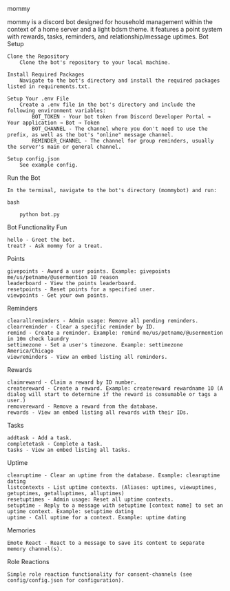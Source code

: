 mommy

mommy is a discord bot designed for household management within the context of a home server and a light bdsm theme. it features a point system with rewards, tasks, reminders, and relationship/message uptimes.
Bot Setup

    Clone the Repository
        Clone the bot's repository to your local machine.

    Install Required Packages
        Navigate to the bot's directory and install the required packages listed in requirements.txt.

    Setup Your .env File
        Create a .env file in the bot's directory and include the following environment variables:
            BOT_TOKEN - Your bot token from Discord Developer Portal → Your application → Bot → Token
            BOT_CHANNEL - The channel where you don't need to use the prefix, as well as the bot's "online" message channel.
            REMINDER_CHANNEL - The channel for group reminders, usually the server's main or general channel.

    Setup config.json
        See example config.

Run the Bot

    In the terminal, navigate to the bot's directory (mommybot) and run:

    bash

        python bot.py

Bot Functionality
Fun

    hello - Greet the bot.
    treat? - Ask mommy for a treat.

Points

    givepoints - Award a user points. Example: givepoints me/us/petname/@usermention 10 reason
    leaderboard - View the points leaderboard.
    resetpoints - Reset points for a specified user.
    viewpoints - Get your own points.

Reminders

    clearallreminders - Admin usage: Remove all pending reminders.
    clearreminder - Clear a specific reminder by ID.
    remind - Create a reminder. Example: remind me/us/petname/@usermention in 10m check laundry
    settimezone - Set a user's timezone. Example: settimezone America/Chicago
    viewreminders - View an embed listing all reminders.

Rewards

    claimreward - Claim a reward by ID number.
    createreward - Create a reward. Example: createreward rewardname 10 (A dialog will start to determine if the reward is consumable or tags a user.)
    removereward - Remove a reward from the database.
    rewards - View an embed listing all rewards with their IDs.

Tasks

    addtask - Add a task.
    completetask - Complete a task.
    tasks - View an embed listing all tasks.

Uptime

    clearuptime - Clear an uptime from the database. Example: clearuptime dating
    listcontexts - List uptime contexts. (Aliases: uptimes, viewuptimes, getuptimes, getalluptimes, alluptimes)
    resetuptimes - Admin usage: Reset all uptime contexts.
    setuptime - Reply to a message with setuptime [context name] to set an uptime context. Example: setuptime dating
    uptime - Call uptime for a context. Example: uptime dating

Memories

    Emote React - React to a message to save its content to separate memory channel(s).

Role Reactions

    Simple role reaction functionality for consent-channels (see config/config.json for configuration).
